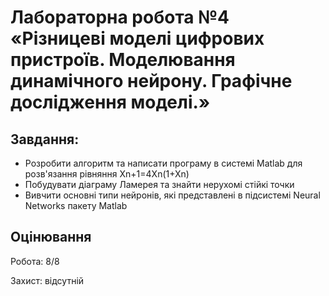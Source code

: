 # Лабораторна робота №4 «Різницеві моделі цифрових пристроїв. Моделювання динамічного нейрону. Графічне дослідження моделі.»
## Завдання:
* Розробити алгоритм та написати програму в системі Matlab для розв'язання
рівняння Xn+1=4Xn(1+Xn)
* Побудувати діаграму Ламерея та знайти нерухомі стійкі точки
* Вивчити основні типи нейронів, які представлені в підсистемі Neural
Networks пакету Matlab

## Оцінювання
Робота: 8/8

Захист: відсутній